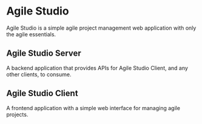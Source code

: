 # Agile Studio
Agile Studio is a simple agile project management web application with only the agile essentials.

## Agile Studio Server
A backend application that provides APIs for Agile Studio Client, and any other clients, to consume.

## Agile Studio Client
A frontend application with a simple web interface for managing agile projects.